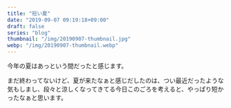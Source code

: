 ```yaml
---
title: "短い夏"
date: "2019-09-07 09:19:18+09:00"
draft: false
series: "blog"
thumbnail: "/img/20190907-thumbnail.jpg"
webp: "/img/20190907-thumbnail.webp"
---
```

今年の夏はあっという間だったと感じます。  

まだ終わってないけど、夏が来たなぁと感じだしたのは、つい最近だったような気もしまし、段々と涼しくなってきてる今日このごろを考えると、やっぱり短かったなぁと思います。  